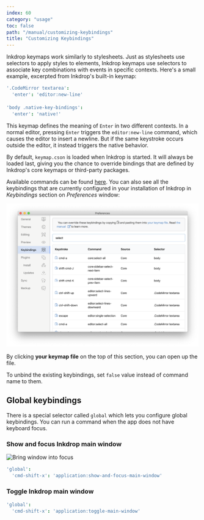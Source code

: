 ```yaml
---
index: 60
category: "usage"
toc: false
path: "/manual/customizing-keybindings"
title: "Customizing Keybindings"
---
```


Inkdrop keymaps work similarly to stylesheets.
Just as stylesheets use selectors to apply styles to elements, Inkdrop keymaps use selectors to associate key combinations with events in specific contexts.
Here's a small example, excerpted from Inkdrop's built-in keymap:

```coffeescript
'.CodeMirror textarea':
  'enter': 'editor:new-line'

'body .native-key-bindings':
  'enter': 'native!'
```

This keymap defines the meaning of `Enter` in two different contexts.
In a normal editor, pressing `Enter` triggers the `editor:new-line` command, which causes the editor to insert a newline.
But if the same keystroke occurs outside the editor, it instead triggers the native behavior.

By default, `keymap.cson` is loaded when Inkdrop is started.
It will always be loaded last, giving you the chance to override bindings that are defined by Inkdrop's core keymaps or third-party packages.

Available commands can be found [here](/manual/list-of-commands).
You can also see all the keybindings that are currently configured in your installation of Inkdrop in _Keybindings_ section on _Preferences_ window:

![Preferences](./customizing-keybindings_preferences.png)

By clicking **your keymap file** on the top of this section, you can open up the file.

To unbind the existing keybindings, set `false` value instead of command name to them.

## Global keybindings

There is a special selector called `global` which lets you configure global keybindings.
You can run a command when the app does not have keyboard focus.

### Show and focus Inkdrop main window

![Bring window into focus](/customizing-keybindings_globalshortcuts.gif)

```coffeescript
'global':
  'cmd-shift-x': 'application:show-and-focus-main-window'
```

### Toggle Inkdrop main window

```coffeescript
'global':
  'cmd-shift-x': 'application:toggle-main-window'
```

